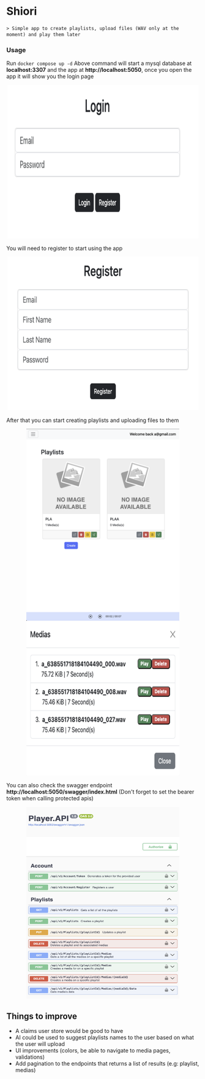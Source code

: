 # Shiori

    > Simple app to create playlists, upload files (WAV only at the moment) and play them later 

### Usage

Run ``docker compose up -d``
Above command will start a mysql database at **localhost:3307** and the app at **http://localhost:5050**,
once you open the app it will show you the login page
<p align="center">
  <img height="400" width="500" src="images/login.png" alt="...">     
</p>

You will need to register to start using the app
<p align="center">
  <img height="400" width="500" src="images/register.png" alt="...">     
</p>

After that you can start creating playlists and uploading files to them
<p align="center">
  <img height="500" width="400" src="images/main.png" alt="...">
  <img height="400" width="400" src="images/medias_modal.png" alt="...">
</p>

You can also check the swagger endpoint **http://localhost:5050/swagger/index.html** 
(Don't forget to set the bearer token when calling protected apis)
<p align="center">
  <img height="500" width="400" src="images/swagger.png" alt="...">     
</p>

## Things to improve

* A claims user store would be good to have
* AI could be used to suggest playlists names to the user based on what the user will upload
* UI improvements (colors, be able to navigate to media pages, validations)
* Add pagination to the endpoints that returns a list of results (e.g: playlist, medias)